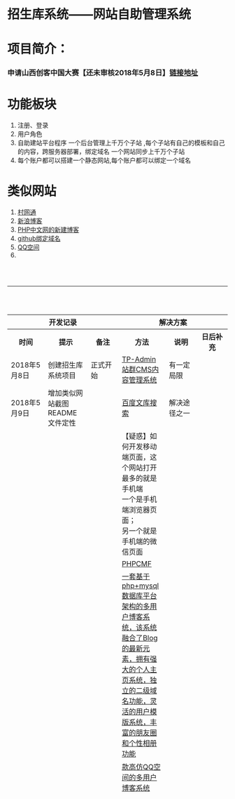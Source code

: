 # 招生库系统——网站自助管理系统
<h1>项目简介：</h1>
<h3>申请山西创客中国大赛【还未审核2018年5月8日】<a href="http://www.cnmaker.org.cn/account/index.html">链接地址</a></h3>
<p></p>
<h1>功能板块</h1>
<ol>
	<li>注册、登录</li>
	<li>用户角色</li>
	<li>自助建站平台程序 一个后台管理上千万个子站 ,每个子站有自己的模板和自己的内容，跨服务器部署，绑定域名 一个网站同步上千万个子站</li>
	<li>每个账户都可以搭建一个静态网站,每个账户都可以绑定一个域名</li>
</ol>
<h1>类似网站</h1>
<ol>
	<li><a href="https://www.gove.cn/">村网通</a></li>
	<li><a href="">新浪博客</a></li>
	<li><a href="http://www.php.cn/#blog_kaitong">PHP中文网的新建博客</a></li>
	<li><a href="">github绑定域名</a></li>
	<li><a href="">QQ空间</a></li>
	<li><a href=""></a></li>
</ol>
<br/><br/><hr/><br/><br/>
<table width="1000px;" height="1200px;">
	<tr>
		<th colspan="3">开发记录</th>
		<th colspan="3">解决方案</th>
	</tr>
	<tr>
		<th width="100px;">时间</th>
		<th width="100px;">提示</th>
		<th width="100px;">备注</th>
		<th width="100px;">方法</th>
		<th width="100px;">说明</th>
		<th width="100px;">日后补充</th>
	</tr>
	<!-- 2018.5.8 -->
	<tr>
		<td>2018年5月8日</td>
		<td>创建招生库系统项目</td>
		<td>正式开始</td>
		<td><a href="http://www.thinkphp.cn/topic/52748.html">TP-Admin 站群CMS内容管理系统</a></td>
		<td>有一定局限</td>
		<td></td>
	</tr>
	<tr>
		<td>2018年5月9日</td>
		<td>增加类似网站截图<br/>README文件定性</td>
		<td></td>
		<td><a href="https://wenku.baidu.com/search?word=%D7%D4%D6%FA%BD%A8%D5%BE%CF%B5%CD%B3&org=0&ie=gbk">百度文库搜索</a></td>
		<td>解决途径之一</td>
		<td></td>
	</tr>
	<tr>
		<td></td>
		<td></td>
		<td></td>
		<td>【疑惑】如何开发移动端页面，这个网站打开最多的就是手机端<br/>一个是手机端浏览器页面；<br/>另一个就是手机端的微信页面</td>
		<td></td>
		<td></td>
	</tr>
	<tr>
		<td></td>
		<td></td>
		<td></td>
		<td><a href="http://www.phpcmf.net/">PHPCMF</a></td>
		<td></td>
		<td></td>
	</tr>
	<tr>
		<td></td>
		<td></td>
		<td></td>
		<td><a href="https://download.csdn.net/download/wenchunhai/505242">一套基于php+mysql 数据库平台架构的多用户博客系统，该系统融合了Blog的最新元素，拥有强大的个人主页系统，独立的二级域名功能，灵活的用户模版系统，丰富的朋友圈和个性相册功能</a></td>
		<td></td>
		<td></td>
	</tr>
	<tr>
		<td></td>
		<td></td>
		<td></td>
		<td><a href="https://download.csdn.net/download/errole/1507580">款高仿QQ空间的多用户博客系统</a></td>
		<td></td>
		<td></td>
	</tr>
	<tr>
		<td></td>
		<td></td>
		<td></td>
		<td></td>
		<td></td>
		<td></td>
	</tr>
	<tr>
		<td></td>
		<td></td>
		<td></td>
		<td></td>
		<td></td>
		<td></td>
	</tr>
	<tr>
		<td></td>
		<td></td>
		<td></td>
		<td></td>
		<td></td>
		<td></td>
	</tr>
	<tr>
		<td></td>
		<td></td>
		<td></td>
		<td></td>
		<td></td>
		<td></td>
	</tr>
	<tr>
		<td></td>
		<td></td>
		<td></td>
		<td></td>
		<td></td>
		<td></td>
	</tr>
	<tr>
		<td></td>
		<td></td>
		<td></td>
		<td></td>
		<td></td>
		<td></td>
	</tr>
	<tr>
		<td></td>
		<td></td>
		<td></td>
		<td></td>
		<td></td>
		<td></td>
	</tr>
	<tr>
		<td></td>
		<td></td>
		<td></td>
		<td></td>
		<td></td>
		<td></td>
	</tr>
	<tr>
		<td></td>
		<td></td>
		<td></td>
		<td></td>
		<td></td>
		<td></td>
	</tr>
	<tr>
		<td></td>
		<td></td>
		<td></td>
		<td></td>
		<td></td>
		<td></td>
	</tr>
	<tr>
		<td></td>
		<td></td>
		<td></td>
		<td></td>
		<td></td>
		<td></td>
	</tr>
	<tr>
		<td></td>
		<td></td>
		<td></td>
		<td></td>
		<td></td>
		<td></td>
	</tr>
	<tr>
		<td></td>
		<td></td>
		<td></td>
		<td></td>
		<td></td>
		<td></td>
	</tr>
	<tr>
		<td></td>
		<td></td>
		<td></td>
		<td></td>
		<td></td>
		<td></td>
	</tr>
	<tr>
		<td></td>
		<td></td>
		<td></td>
		<td></td>
		<td></td>
		<td></td>
	</tr>
	<tr>
		<td></td>
		<td></td>
		<td></td>
		<td></td>
		<td></td>
		<td></td>
	</tr>
	<tr>
		<td></td>
		<td></td>
		<td></td>
		<td></td>
		<td></td>
		<td></td>
	</tr>
	<tr>
		<td></td>
		<td></td>
		<td></td>
		<td></td>
		<td></td>
		<td></td>
	</tr>
	<tr>
		<td></td>
		<td></td>
		<td></td>
		<td></td>
		<td></td>
		<td></td>
	</tr>
	<tr>
		<td></td>
		<td></td>
		<td></td>
		<td></td>
		<td></td>
		<td></td>
	</tr>
	<tr>
		<td></td>
		<td></td>
		<td></td>
		<td></td>
		<td></td>
		<td></td>
	</tr>




</table>
